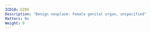 ```yaml
---
ICD10: D289
Description: "Benign neoplasm: Female genital organ, unspecified"
Matters: No
Weight: 0
---
```

